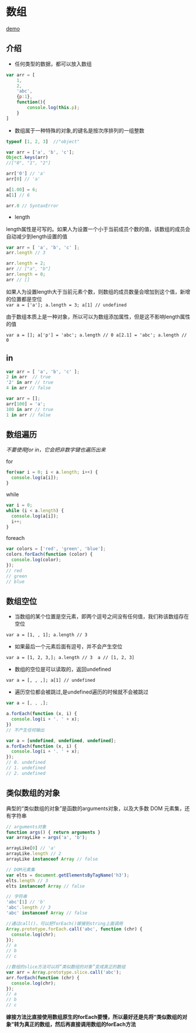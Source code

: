 # 数组

[demo](array.js)

## 介绍

- 任何类型的数据，都可以放入数组  

```javascript
var arr = [
    1,
    2,
    'abc',
    {p:1},
    function(){
        console.log(this.p);
    }
]
```

- 数组属于一种特殊的对象,的键名是按次序排列的一组整数

```javascript
typeof [1, 2, 3]  //"object"

var arr = ['a', 'b', 'c'];
Object.keys(arr)
//["0", "1", "2"]

arr['0'] // 'a'
arr[0] // 'a'

a[1.00] = 6;
a[1] // 6

arr.0 // SyntaxError
```

- length

length属性是可写的。如果人为设置一个小于当前成员个数的值，该数组的成员会自动减少到length设置的值  

```javascript
var arr = [ 'a', 'b', 'c' ];
arr.length // 3

arr.length = 2;
arr // ["a", "b"]
arr.length = 0;
arr // []
```

如果人为设置length大于当前元素个数，则数组的成员数量会增加到这个值，新增的位置都是空位  
`var a = ['a']; a.length = 3; a[1] // undefined`

由于数组本质上是一种对象，所以可以为数组添加属性，但是这不影响length属性的值  

`var a = []; a['p'] = 'abc'; a.length // 0 a[2.1] = 'abc'; a.length // 0`  

## in

```javascript
var arr = [ 'a', 'b', 'c' ];
2 in arr  // true
'2' in arr // true
4 in arr // false

var arr = [];
arr[100] = 'a';
100 in arr // true
1 in arr // false
```

## 数组遍历

*不要使用for in，它会把非数字键也遍历出来*

for  

```javascript
for(var i = 0; i < a.length; i++) {
  console.log(a[i]);
}
```

while  

```javascript
var i = 0;
while (i < a.length) {
  console.log(a[i]);
  i++;
}
```

foreach  

```javascript
var colors = ['red', 'green', 'blue'];
colors.forEach(function (color) {
  console.log(color);
});
// red
// green
// blue
```

## 数组空位

- 当数组的某个位置是空元素，即两个逗号之间没有任何值，我们称该数组存在空位  

`var a = [1, , 1]; a.length // 3`  

- 如果最后一个元素后面有逗号，并不会产生空位  

`var a = [1, 2, 3,]; a.length // 3  a // [1, 2, 3]`

- 数组的空位是可以读取的，返回undefined  

`var a = [, , ,]; a[1] // undefined`  

- 遍历空位都会被跳过,是undefined遍历的时候就不会被跳过  

```javascript
var a = [, , ,];

a.forEach(function (x, i) {
  console.log(i + '. ' + x);
})
// 不产生任何输出

var a = [undefined, undefined, undefined];
a.forEach(function (x, i) {
  console.log(i + '. ' + x);
});
// 0. undefined
// 1. undefined
// 2. undefined
```

## 类似数组的对象

典型的“类似数组的对象”是函数的arguments对象，以及大多数 DOM 元素集，还有字符串  

```javascript
// arguments对象
function args() { return arguments }
var arrayLike = args('a', 'b');

arrayLike[0] // 'a'
arrayLike.length // 2
arrayLike instanceof Array // false

// DOM元素集
var elts = document.getElementsByTagName('h3');
elts.length // 3
elts instanceof Array // false

// 字符串
'abc'[1] // 'b'
'abc'.length // 3
'abc' instanceof Array // false
```



```javascript
//通过call()，可以把forEach()嫁接到string上面调用
Array.prototype.forEach.call('abc', function (chr) {
  console.log(chr);
});
// a
// b
// c

//数组的slice方法可以将“类似数组的对象”变成真正的数组
var arr = Array.prototype.slice.call('abc');
arr.forEach(function (chr) {
  console.log(chr);
});
// a
// b
// c
```

**嫁接方法比直接使用数组原生的forEach要慢，所以最好还是先将“类似数组的对象”转为真正的数组，然后再直接调用数组的forEach方法**
